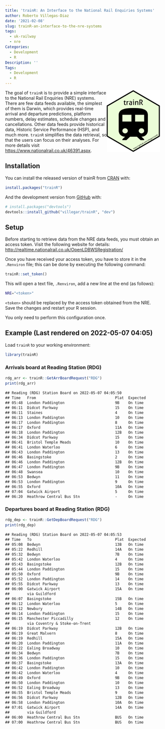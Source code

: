 ```yaml
---
title: 'trainR: An Interface to the National Rail Enquiries Systems'
author: Roberto Villegas-Diaz
date: '2021-02-08'
slug: trainR-an-interface-to-the-nre-systems
tags:
  - uk-railway
  - nre
Categories:
  - Development
  - R
Description: ''
Tags:
  - Development
  - R
---
```


<img src="https://raw.githubusercontent.com/villegar/trainR/main/inst/images/logo.png" alt="logo" align="right" height=200px/>

The goal of `trainR` is to provide a simple interface to the 
National Rail Enquiries (NRE) systems. There are few data feeds 
available, the simplest of them is Darwin, which provides real-time 
arrival and departure predictions, platform numbers, delay estimates, 
schedule changes and cancellations. Other data feeds provide historical 
data, Historic Service Performance (HSP), and much more. `trainR` 
simplifies the data retrieval, so that the users can focus on their 
analyses. For more details visit 
https://www.nationalrail.co.uk/46391.aspx.

## Installation

You can install the released version of trainR from [CRAN](https://CRAN.R-project.org) with:

``` r
install.packages("trainR")
```

And the development version from [GitHub](https://github.com/) with:

``` r
# install.packages("devtools")
devtools::install_github("villegar/trainR", "dev")
```

## Setup
Before starting to retrieve data from the NRE data feeds, you must obtain an access token. 
Visit the following website for details: http://realtime.nationalrail.co.uk/OpenLDBWSRegistration/

Once you have received your access token, you have to store it in the `.Renviron` file; this can be 
done by executing the following command:


```r
trainR::set_token()
```

This will open a text file, `.Renviron`, add a new line at the end (as follows):

```bash
NRE="<token>"
```

`<token>` should be replaced by the access token obtained from the NRE. Save the changes and restart 
your R session.

You only need to perform this configuration once.

## Example (Last rendered on 2022-05-07 04:05)

Load `trainR` to your working environment:

```r
library(trainR)
```

### Arrivals board at Reading Station (RDG)


```r
rdg_arr <- trainR::GetArrBoardRequest("RDG")
print(rdg_arr)
```

```
## Reading (RDG) Station Board on 2022-05-07 04:05:50
## Time   From                                    Plat  Expected
## 05:48  London Paddington                       9B    On time
## 06:11  Didcot Parkway                          15    On time
## 06:11  Staines                                 4     On time
## 06:13  London Paddington                       10    On time
## 06:17  London Paddington                       8     On time
## 06:17  Oxford                                  11A   On time
## 06:18  London Paddington                       12B   On time
## 06:34  Didcot Parkway                          15    On time
## 06:41  Bristol Temple Meads                    10    On time
## 06:41  London Waterloo                         6     On time
## 06:43  London Paddington                       13    On time
## 06:46  Basingstoke                             2     On time
## 06:46  London Paddington                       12B   On time
## 06:47  London Paddington                       9B    On time
## 06:48  Swansea                                 10    On time
## 06:53  Bedwyn                                  11    On time
## 06:53  London Paddington                       9     On time
## 06:55  Oxford                                  10A   On time
## 07:04  Gatwick Airport                         5     On time
## 06:20  Heathrow Central Bus Stn                -     On time
```

### Departures board at Reading Station (RDG)


```r
rdg_dep <- trainR::GetDepBoardRequest("RDG")
print(rdg_dep)
```

```
## Reading (RDG) Station Board on 2022-05-07 04:05:53
## Time   To                                      Plat  Expected
## 05:08  Bedwyn                                  13B   On time
## 05:22  Redhill                                 14A   On time
## 05:32  Bedwyn                                  7B    On time
## 05:42  London Waterloo                         4     On time
## 05:43  Basingstoke                             12B   On time
## 05:44  London Paddington                       15    On time
## 05:50  Oxford                                  9B    On time
## 05:52  London Paddington                       14    On time
## 05:55  Didcot Parkway                          13    On time
## 06:00  Gatwick Airport                         15A   On time
##        via Guildford                           
## 06:07  Basingstoke                             15B   On time
## 06:12  London Waterloo                         5     On time
## 06:12  Newbury                                 14B   On time
## 06:14  London Paddington                       15    On time
## 06:15  Manchester Piccadilly                   12    On time
##        via Coventry & Stoke-on-Trent           
## 06:19  Didcot Parkway                          12B   On time
## 06:19  Great Malvern                           8     On time
## 06:19  Redhill                                 15A   On time
## 06:20  London Paddington                       11A   On time
## 06:22  Ealing Broadway                         10    On time
## 06:34  Bedwyn                                  7B    On time
## 06:36  London Paddington                       15    On time
## 06:37  Basingstoke                             13A   On time
## 06:42  London Paddington                       10    On time
## 06:42  London Waterloo                         4     On time
## 06:49  Oxford                                  9B    On time
## 06:50  London Paddington                       10    On time
## 06:52  Ealing Broadway                         13    On time
## 06:55  Bristol Temple Meads                    9     On time
## 06:56  Didcot Parkway                          12B   On time
## 06:58  London Paddington                       10A   On time
## 07:01  Gatwick Airport                         14A   On time
##        via Guildford                           
## 06:00  Heathrow Central Bus Stn                BUS   On time
## 07:00  Heathrow Central Bus Stn                BUS   On time
```
